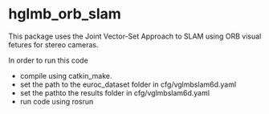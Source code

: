 # hglmb_orb_slam

This package uses the Joint Vector-Set Approach to SLAM using ORB visual fetures for stereo cameras. 

In order to run this code 
- compile using catkin_make. 
- set the path to the euroc_dataset folder in  cfg/vglmbslam6d.yaml
- set the pathto the results folder in  cfg/vglmbslam6d.yaml
- run code using rosrun 


